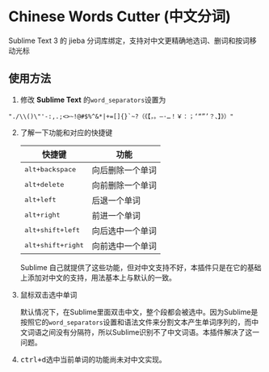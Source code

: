 # Chinese Words Cutter (中文分词)

Sublime Text 3 的 jieba 分词库绑定，支持对中文更精确地选词、删词和按词移动光标


## 使用方法

1. 修改 **Sublime Text** 的`word_separators`设置为
```
"./\\()\"'-:,.;<>~!@#$%^&*|+=[]{}`~?（《【，。—·…！￥：；‘“”’？、】》）"
```

2. 了解一下功能和对应的快捷键

   | 快捷键                     | 功能             |
   | -------------------------- | ---------------- |
   | <kbd>alt+backspace</kbd>   | 向后删除一个单词 |
   | <kbd>alt+delete</kbd>      | 向前删除一个单词 |
   | <kbd>alt+left</kbd>        | 后退一个单词     |
   | <kbd>alt+right</kbd>       | 前进一个单词     |
   | <kbd>alt+shift+left</kbd>  | 向后选中一个单词 |
   | <kbd>alt+shift+right</kbd> | 向前选中一个单词 |

   Sublime 自己就提供了这些功能，但对中文支持不好，本插件只是在它的基础上添加对中文的支持，用法基本上与默认的一致。

3. 鼠标双击选中单词

   默认情况下，在Sublime里面双击中文，整个段都会被选中。因为Sublime是按照它的`word_separators`设置和语法文件来分割文本产生单词序列的，而中文词语之间没有分隔符，所以Sublime识别不了中文词语。本插件解决了这一问题。

4. <kbd>ctrl+d</kbd>选中当前单词的功能尚未对中文实现。
